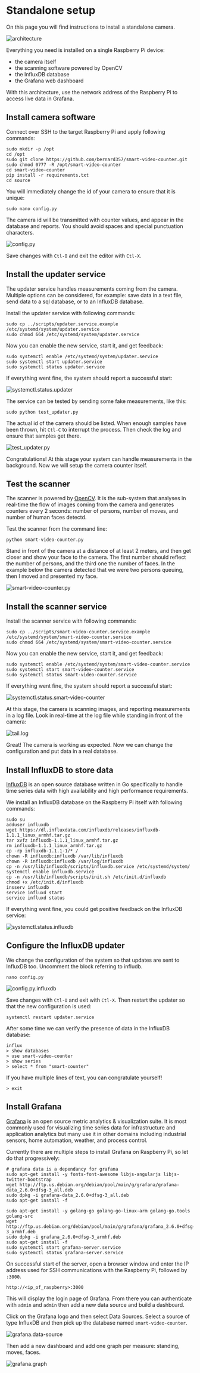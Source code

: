 # Standalone setup

On this page you will find instructions to install a standalone camera.

![architecture](media/architecture.standalone.png)

Everything you need is installed on a single Raspberry Pi device:
- the camera itself
- the scanning software powered by OpenCV
- the InfluxDB database
- the Grafana web dashboard

With this architecture, use the network address of the Raspberry Pi
to access live data in Grafana.

## Install camera software

Connect over SSH to the target Raspberry Pi and apply following commands:

```
sudo mkdir -p /opt
cd /opt
sudo git clone https://github.com/bernard357/smart-video-counter.git
sudo chmod 0777 -R /opt/smart-video-counter
cd smart-video-counter
pip install -r requirements.txt
cd source
```

You will immediately change the id of your camera to ensure that it is unique:

```
sudo nano config.py
```

The camera id will be transmitted with counter values, and appear in the
database and reports. You should avoid spaces and special punctuation characters.

![config.py](media/config.py.png)

Save changes with `Ctl-O` and exit the editor with `Ctl-X`.

## Install the updater service

The updater service handles measurements coming from the camera. Multiple options can be considered,
for example: save data in a text file, send data to a sql database, or to an InfluxDB database.

Install the updater service with following commands:

```
sudo cp ../scripts/updater.service.example /etc/systemd/system/updater.service
sudo chmod 664 /etc/systemd/system/updater.service
```

Now you can enable the new service, start it, and get feedback:

```
sudo systemctl enable /etc/systemd/system/updater.service
sudo systemctl start updater.service
sudo systemctl status updater.service
```

If everything went fine, the system should report a successful start:

![systemctl.status.updater](media/systemctl.status.updater.png)

The service can be tested by sending some fake measurements, like this:

```
sudo python test_updater.py
```

The actual id of the camera should be listed. When enough samples have been
thrown, hit `Ctl-C` to interrupt the process. Then check the log and ensure that
samples get there.

![test_updater.py](media/test_updater.py.png)

Congratulations! At this stage your system can handle measurements in the background.
Now we will setup the camera counter itself.

## Test the scanner

The scanner is powered by [OpenCV](http://opencv.org/). It is the sub-system that analyses in real-time the flow of images coming from the camera
and generates counters every 2 seconds: number of persons, number of moves, and number of human faces detectd.

Test the scanner from the command line:

```
python smart-video-counter.py
```

Stand in front of the camera at a distance of at least 2 meters, and then
get closer and show your face to the camera. The first number should reflect
the number of persons, and the third one the number of faces. In the example
below the camera detected that we were two persons queuing, then I moved and
presented my face.

![smart-video-counter.py](media/smart-video-counter.py.png)

## Install the scanner service

Install the scanner service with following commands:

```
sudo cp ../scripts/smart-video-counter.service.example /etc/systemd/system/smart-video-counter.service
sudo chmod 664 /etc/systemd/system/smart-video-counter.service
```

Now you can enable the new service, start it, and get feedback:

```
sudo systemctl enable /etc/systemd/system/smart-video-counter.service
sudo systemctl start smart-video-counter.service
sudo systemctl status smart-video-counter.service
```

If everything went fine, the system should report a successful start:

![systemctl.status.smart-video-counter](media/systemctl.status.smart-video-counter.png)

At this stage, the camera is scanning images, and reporting measurements in a log file.
Look in real-time at the log file while standing in front of the camera:

![tail.log](media/tail.log.png)

Great! The camera is working as expected. Now we can change the configuration and put data in a real database.

## Install InfluxDB to store data

[InfluxDB](https://www.influxdata.com/time-series-platform/influxdb/) is an open source database written in Go specifically to handle time series data with high availability and high performance requirements.

We install an InfluxDB database on the Raspberry Pi itself with following commands:

```
sudo su
adduser influxdb
wget https://dl.influxdata.com/influxdb/releases/influxdb-1.1.1_linux_armhf.tar.gz
tar xvfz influxdb-1.1.1_linux_armhf.tar.gz
rm influxdb-1.1.1_linux_armhf.tar.gz
cp -rp influxdb-1.1.1-1/* /
chown -R influxdb:influxdb /var/lib/influxdb
chown -R influxdb:influxdb /var/log/influxdb
cp -n /usr/lib/influxdb/scripts/influxdb.service /etc/systemd/system/
systemctl enable influxdb.service
cp -n /usr/lib/influxdb/scripts/init.sh /etc/init.d/influxdb
chmod +x /etc/init.d/influxdb
insserv influxdb
service influxd start
service influxd status
```

If everything went fine, you could get positive feedback on the InfluxDB service:

![systemctl.status.influxdb](media/systemctl.status.influxdb.png)

## Configure the InfluxDB updater

We change the configuration of the system so that updates are sent to InfluxDB too.
Uncomment the block referring to infludb.

```
nano config.py
```

![config.py.influxdb](media/config.py.influxdb.png)

Save changes with `Ctl-O` and exit with `Ctl-X`. Then restart the updater so that the new configuration is used:

```
systemctl restart updater.service
```

After some time we can verify the presence of data in the InfluxDB database:

```
influx
> show databases
> use smart-video-counter
> show series
> select * from "smart-counter"
```

If you have multiple lines of text, you can congratulate yourself!

```
> exit
```

## Install Grafana

[Grafana](http://grafana.org/) is an open source metric analytics & visualization suite. It is most commonly used for visualizing time series data for infrastructure and application analytics but many use it in other domains including industrial sensors, home automation, weather, and process control.

Currently there are multiple steps to install Grafana on Raspberry Pi, so let do that progressively:

```
# grafana data is a dependancy for grafana
sudo apt-get install -y fonts-font-awesome libjs-angularjs libjs-twitter-bootstrap
wget http://ftp.us.debian.org/debian/pool/main/g/grafana/grafana-data_2.6.0+dfsg-3_all.deb
sudo dpkg -i grafana-data_2.6.0+dfsg-3_all.deb
sudo apt-get install -f

sudo apt-get install -y golang-go golang-go-linux-arm golang-go.tools golang-src
wget http://ftp.us.debian.org/debian/pool/main/g/grafana/grafana_2.6.0+dfsg-3_armhf.deb
sudo dpkg -i grafana_2.6.0+dfsg-3_armhf.deb
sudo apt-get install -f
sudo systemctl start grafana-server.service
sudo systemctl status grafana-server.service
```

On successful start of the server, open a browser window and enter
the IP address used for SSH communications with the Raspberry Pi, followed by `:3000`.

```
http://<ip_of_raspberry>:3000
```

This will display the login page of Grafana. From there you can authenticate with `admin` and `admin` then add a new data source and build a dashboard.

Click on the Grafana logo and then select Data Sources. Select a source of type InfluxDB and then pick up the database named `smart-video-counter`.

![grafana.data-source](media/grafana.data-source.png)

Then add a new dashboard and add one graph per measure: standing, moves, faces.

![grafana.graph](media/grafana.graph.png)










